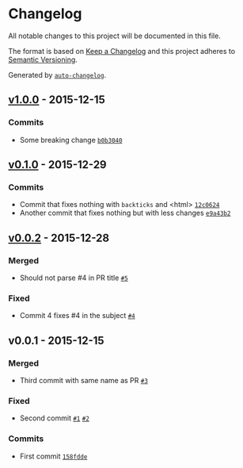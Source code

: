 # Changelog

All notable changes to this project will be documented in this file.

The format is based on [Keep a Changelog](https://keepachangelog.com/en/1.0.0/)
and this project adheres to [Semantic Versioning](https://semver.org/spec/v2.0.0.html).

Generated by [`auto-changelog`](https://github.com/CookPete/auto-changelog).

## [v1.0.0](https://github.com/user/repo/compare/v0.1.0...v1.0.0) - 2015-12-15

### Commits

- Some breaking change [`b0b3040`](https://github.com/user/repo/commit/b0b304049847d9568585bc11399fa6cfa4cab5dc)

## [v0.1.0](https://github.com/user/repo/compare/v0.0.2...v0.1.0) - 2015-12-29

### Commits

- Commit that fixes nothing with `backticks` and &lt;html&gt; [`12c0624`](https://github.com/user/repo/commit/12c0624e7e419a70bd5f3b403d7e0bd8f23ec617)
- Another commit that fixes nothing but with less changes [`e9a43b2`](https://github.com/user/repo/commit/e9a43b2bf50449fc0d84465308e6008cc1597bb3)

## [v0.0.2](https://github.com/user/repo/compare/v0.0.1...v0.0.2) - 2015-12-28

### Merged

- Should not parse #4 in PR title [`#5`](https://github.com/user/repo/pull/5)

### Fixed

- Commit 4 fixes #4 in the subject [`#4`](https://github.com/user/repo/issues/4)

## v0.0.1 - 2015-12-15

### Merged

- Third commit with same name as PR [`#3`](https://github.com/user/repo/pull/3)

### Fixed

- Second commit [`#1`](https://github.com/user/repo/issues/1) [`#2`](https://github.com/user/repo/issues/2)

### Commits

- First commit [`158fdde`](https://github.com/user/repo/commit/158fdde54b6188c9f9ca3034e9cb5bcc3fe3ff69)
